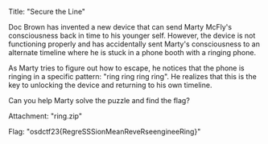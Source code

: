 Title: "Secure the Line"

Doc Brown has invented a new device that can send Marty McFly's consciousness back in time to his younger self. However, the device is not functioning properly and has accidentally sent Marty's consciousness to an alternate timeline where he is stuck in a phone booth with a ringing phone.

As Marty tries to figure out how to escape, he notices that the phone is ringing in a specific pattern: "ring ring ring ring". He realizes that this is the key to unlocking the device and returning to his own timeline.

Can you help Marty solve the puzzle and find the flag?

Attachment: "ring.zip"

Flag: "osdctf23{RegreSSSionMeanReveRseengineeRing}"



